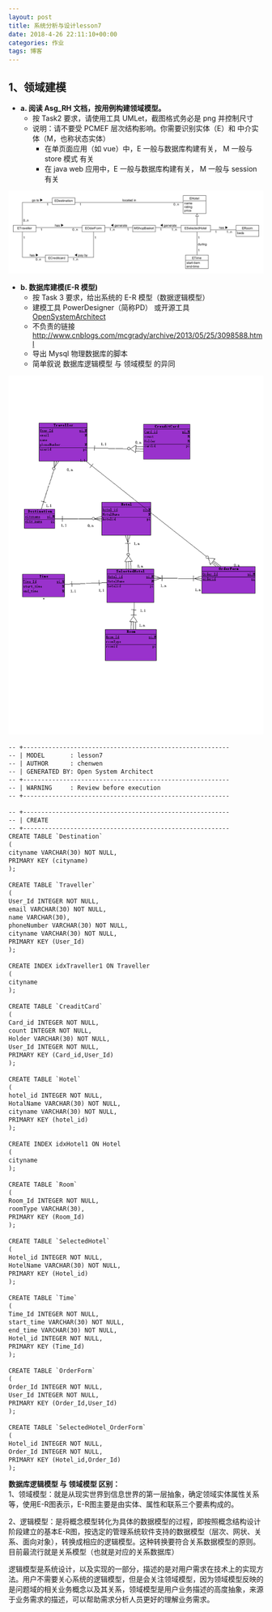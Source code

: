 ```yaml
---
layout: post
title: 系统分析与设计lesson7
date: 2018-4-26 22:11:10+00:00
categories: 作业
tags: 博客
---
```



## 1、领域建模  
 - **a. 阅读 Asg_RH 文档，按用例构建领域模型。**
   * 按 Task2 要求，请使用工具 UMLet，截图格式务必是 png 并控制尺寸
   * 说明：请不要受 PCMEF 层次结构影响。你需要识别实体（E）和 中介实体（M，也称状态实体）
     * 在单页面应用（如 vue）中，E 一般与数据库构建有关， M 一般与 store 模式 有关
     * 在 java web 应用中，E 一般与数据库构建有关， M 一般与 session 有关
    
![Alt text](https://raw.githubusercontent.com/CWmaxwell/test_git2/master/picture/hw4/a.png)
    

 - **b. 数据库建模(E-R 模型)**
   * 按 Task 3 要求，给出系统的 E-R 模型（数据逻辑模型）
   * 建模工具 PowerDesigner（简称PD） 或开源工具 [OpenSystemArchitect](https://www.codebydesign.com/)
   * 不负责的链接 http://www.cnblogs.com/mcgrady/archive/2013/05/25/3098588.html
   * 导出 Mysql 物理数据库的脚本
   * 简单叙说 数据库逻辑模型 与 领域模型 的异同

![Alt text](https://raw.githubusercontent.com/CWmaxwell/test_git2/master/picture/hw4/b.png)

    -- +---------------------------------------------------------
    -- | MODEL       : lesson7
    -- | AUTHOR      : chenwen
    -- | GENERATED BY: Open System Architect
    -- +---------------------------------------------------------
    -- | WARNING     : Review before execution
    -- +---------------------------------------------------------

    -- +---------------------------------------------------------
    -- | CREATE
    -- +---------------------------------------------------------
    CREATE TABLE `Destination`
    (
    cityname VARCHAR(30) NOT NULL,
    PRIMARY KEY (cityname)
    );

    CREATE TABLE `Traveller`
    (
    User_Id INTEGER NOT NULL,
    email VARCHAR(30) NOT NULL,
    name VARCHAR(30),
    phoneNumber VARCHAR(30) NOT NULL,
    cityname VARCHAR(30) NOT NULL,
    PRIMARY KEY (User_Id)
    );

    CREATE INDEX idxTraveller1 ON Traveller
    (
    cityname
    );

    CREATE TABLE `CreaditCard`
    (
    Card_id INTEGER NOT NULL,
    count INTEGER NOT NULL,
    Holder VARCHAR(30) NOT NULL,
    User_Id INTEGER NOT NULL,
    PRIMARY KEY (Card_id,User_Id)
    );

    CREATE TABLE `Hotel`
    (
    hotel_id INTEGER NOT NULL,
    HotalName VARCHAR(30) NOT NULL,
    cityname VARCHAR(30) NOT NULL,
    PRIMARY KEY (hotel_id)
    );

    CREATE INDEX idxHotel1 ON Hotel
    (
    cityname
    );

    CREATE TABLE `Room`
    (
    Room_Id INTEGER NOT NULL,
    roomType VARCHAR(30),
    PRIMARY KEY (Room_Id)
    );

    CREATE TABLE `SelectedHotel`
    (
    Hotel_id INTEGER NOT NULL,
    HotelName VARCHAR(30) NOT NULL,
    PRIMARY KEY (Hotel_id)
    );

    CREATE TABLE `Time`
    (
    Time_Id INTEGER NOT NULL,
    start_time VARCHAR(30) NOT NULL,
    end_time VARCHAR(30) NOT NULL,
    Hotel_id INTEGER NOT NULL,
    PRIMARY KEY (Time_Id)
    );

    CREATE TABLE `OrderForm`
    (
    Order_Id INTEGER NOT NULL,
    User_Id INTEGER NOT NULL,
    PRIMARY KEY (Order_Id,User_Id)
    );

    CREATE TABLE `SelectedHotel_OrderForm`
    (
    Hotel_id INTEGER NOT NULL,
    Order_Id INTEGER NOT NULL,
    PRIMARY KEY (Hotel_id,Order_Id)
    );

**数据库逻辑模型 与 领域模型 区别：**   
1、领域模型：就是从现实世界到信息世界的第一层抽象，确定领域实体属性关系等，使用E-R图表示，E-R图主要是由实体、属性和联系三个要素构成的。  
 
2、逻辑模型：是将概念模型转化为具体的数据模型的过程，即按照概念结构设计阶段建立的基本E-R图，按选定的管理系统软件支持的数据模型（层次、网状、关系、面向对象），转换成相应的逻辑模型。这种转换要符合关系数据模型的原则。目前最流行就是关系模型（也就是对应的关系数据库）

逻辑模型是系统设计，以及实现的一部分，描述的是对用户需求在技术上的实现方法。用户不需要关心系统的逻辑模型，但是会关注领域模型，因为领域模型反映的是问题域的相关业务概念以及其关系，领域模型是用户业务描述的高度抽象，来源于业务需求的描述，可以帮助需求分析人员更好的理解业务需求。